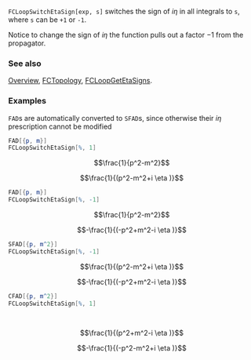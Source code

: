 `FCLoopSwitchEtaSign[exp, s]` switches the sign of $i \eta$ in all integrals to
`s`, where `s` can be `+1` or `-1`.

Notice to change the sign of $i \eta$ the function pulls out a factor $-1$ from the propagator.

### See also

[Overview](Extra/FeynCalc.md), [FCTopology](FCTopology.md), [FCLoopGetEtaSigns](FCLoopGetEtaSigns.md).

### Examples

`FAD`s are automatically converted to `SFAD`s, since otherwise their $i \eta$ prescription
cannot be modified

```mathematica
FAD[{p, m}]
FCLoopSwitchEtaSign[%, 1]
```

$$\frac{1}{p^2-m^2}$$

$$\frac{1}{(p^2-m^2+i \eta )}$$

```mathematica
FAD[{p, m}]
FCLoopSwitchEtaSign[%, -1]
```

$$\frac{1}{p^2-m^2}$$

$$-\frac{1}{(-p^2+m^2-i \eta )}$$

```mathematica
SFAD[{p, m^2}]
FCLoopSwitchEtaSign[%, -1]
```

$$\frac{1}{(p^2-m^2+i \eta )}$$

$$-\frac{1}{(-p^2+m^2-i \eta )}$$

```mathematica
CFAD[{p, m^2}]
FCLoopSwitchEtaSign[%, 1] 
  
 

```

$$\frac{1}{(p^2+m^2-i \eta )}$$

$$-\frac{1}{(-p^2-m^2+i \eta )}$$